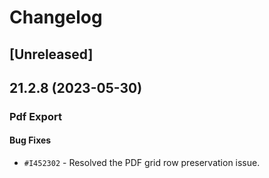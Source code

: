 # Changelog

## [Unreleased]

## 21.2.8 (2023-05-30)

### Pdf Export

#### Bug Fixes

- `#I452302` - Resolved the PDF grid row preservation issue.